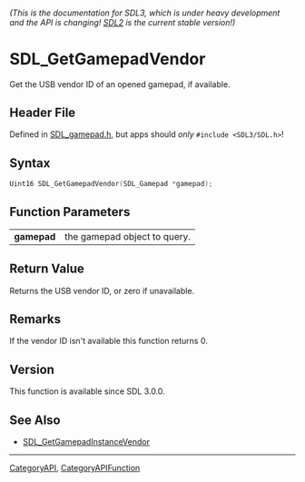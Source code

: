 ###### (This is the documentation for SDL3, which is under heavy development and the API is changing! [SDL2](https://wiki.libsdl.org/SDL2/) is the current stable version!)
# SDL_GetGamepadVendor

Get the USB vendor ID of an opened gamepad, if available.

## Header File

Defined in [SDL_gamepad.h](https://github.com/libsdl-org/SDL/blob/main/include/SDL3/SDL_gamepad.h), but apps should _only_ `#include <SDL3/SDL.h>`!

## Syntax

```c
Uint16 SDL_GetGamepadVendor(SDL_Gamepad *gamepad);

```

## Function Parameters

|                 |                              |
| --------------- | ---------------------------- |
| **gamepad**     | the gamepad object to query. |

## Return Value

Returns the USB vendor ID, or zero if unavailable.

## Remarks

If the vendor ID isn't available this function returns 0.

## Version

This function is available since SDL 3.0.0.

## See Also

* [SDL_GetGamepadInstanceVendor](SDL_GetGamepadInstanceVendor)

----
[CategoryAPI](CategoryAPI), [CategoryAPIFunction](CategoryAPIFunction)

